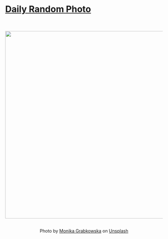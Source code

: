 # [Daily Random Photo](https://www.dailyrandomphoto.com/)

<div align="center">
  <br>
  <br>
  <a href="https://www.dailyrandomphoto.com/p/2021/2021-11-06/"><img src="https://images.unsplash.com/photo-1631037958943-f6c220c4703a?crop=entropy&cs=tinysrgb&fit=max&fm=jpg&ixid=Mnw3NzUwOHwwfDF8cmFuZG9tfHx8fHx8fHx8MTYzNjE1NzgzMw&ixlib=rb-1.2.1&q=80&w=1080" width="600px"></a>
  <br>
  <br>
  <p class="has-text-grey">Photo by <a href="https://unsplash.com/@moniqa?utm_source=Daily%20Random%20Photo&amp;utm_medium=referral" target="_blank" rel="noopener noreferrer">Monika Grabkowska</a> on <a href="https://unsplash.com/photos/7RfJKheqw00?utm_source=Daily%20Random%20Photo&amp;utm_medium=referral" target="_blank" rel="noopener noreferrer">Unsplash</a></p>
</div>
